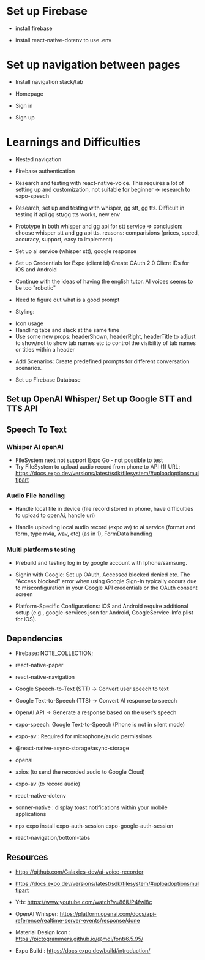 # Set up Firebase

- install firebase

- install react-native-dotenv to use .env

# Set up navigation between pages

- Install navigation stack/tab

- Homepage

- Sign in

- Sign up 

# Learnings and Difficulties

- Nested navigation

- Firebase authentication

- Research and testing with react-native-voice. This requires a lot of setting up and customization, not suitable for beginner -> research to expo-speech

- Research, set up and testing with whisper, gg stt, gg tts. Difficult in testing if api gg stt/gg tts works, new env

- Prototype in both whisper and gg api for stt service => conclusion: choose whisper stt and gg api tts. reasons: comparisions (prices, speed, accuracy, support, easy to implement)

- Set up ai service (whisper stt), google response

- Set up Credentials for Expo (client id) Create OAuth 2.0 Client IDs for iOS and Android

- Continue with the ideas of having the english tutor. AI voices seems to be too "robotic"

- Need to figure out what is a good prompt

- Styling:
+ Icon usage
+ Handling tabs and slack at the same time
+ Use some new props: headerShown, headerRight, headerTitle to adjust to show/not to show tab names etc to control the visibility of tab names or titles within a header

- Add Scenarios: Create predefined prompts for different conversation scenarios.

- Set up Firebase Database
## Set up OpenAI Whisper/ Set up Google STT and TTS API

## Speech To Text
### Whisper AI openAI
- FileSystem next not support Expo Go - not possible to test
- Try FileSystem to upload audio record from phone to API (1)
URL: https://docs.expo.dev/versions/latest/sdk/filesystem/#uploadoptionsmultipart

### Audio File handling

- Handle local file in device (file record stored in phone, have difficulties to upload to openAi, handle uri)

- Handle uploading local audio record (expo av) to ai service (format and form, type m4a, wav, etc) (as in 1), FormData handling

### Multi platforms testing

- Prebuild and testing log in by google account with Iphone/samsung.

- Signin with Google: Set up OAuth,  Accessed blocked denied etc. The "Access blocked" error when using Google Sign-In typically occurs due to misconfiguration in your Google API credentials or the OAuth consent screen
 + Platform-Specific Configurations: iOS and Android require additional setup (e.g., google-services.json for Android, GoogleService-Info.plist for iOS).

## Dependencies

- Firebase: NOTE_COLLECTION;

- react-native-paper

- react-native-navigation

- Google Speech-to-Text (STT) → Convert user speech to text

- Google Text-to-Speech (TTS) → Convert AI response to speech

- OpenAI API → Generate a response based on the user’s speech

- expo-speech: Google Text-to-Speech (Phone is not in silent mode)

- expo-av : Required for microphone/audio permissions

- @react-native-async-storage/async-storage 

- openai

- axios (to send the recorded audio to Google Cloud)

- expo-av (to record audio)

- react-native-dotenv

- sonner-native : display toast notifications within your mobile applications

- npx expo install expo-auth-session expo-google-auth-session

- react-navigation/bottom-tabs


<!-- 
Consider free alternatives like: ✅ Google Gemini API (limited free access)
✅ Hugging Face Models (open-source LLMs)
✅ Local LLMs (like Llama 2, Whisper for STT) -->

## Resources

- https://github.com/Galaxies-dev/ai-voice-recorder

- https://docs.expo.dev/versions/latest/sdk/filesystem/#uploadoptionsmultipart

- Ytb: https://www.youtube.com/watch?v=86iUP4fwl8c

- OpenAI Whisper: https://platform.openai.com/docs/api-reference/realtime-server-events/response/done

- Material Design Icon : https://pictogrammers.github.io/@mdi/font/6.5.95/

- Expo Build : https://docs.expo.dev/build/introduction/
